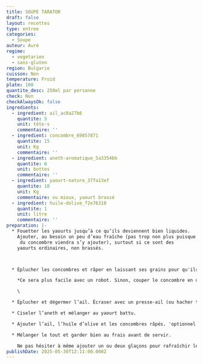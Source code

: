 ```yaml
---
title: SOUPE TARATOR
draft: false
layout: recettes
type: entree
categories:
  - Soupe
auteur: Auré
regime:
  - vegetarien
  - sans-gluten
region: Bulgarie
cuisson: Non
temperature: Froid
plate: 100
quantite_desc: 250ml par personne
check: Non
checkAlwaysOk: false
ingredients:
  - ingredient: ail_ac8a27b6
    quantite: 5
    unit: tête·s
    commentaire: ''
  - ingredient: concombre_69857871
    quantite: 15
    unit: Kg
    commentaire: ''
  - ingredient: aneth-aromatique_5a3354bb
    quantite: 6
    unit: bottes
    commentaire: ''
  - ingredient: yaourt-nature_37fa13ef
    quantite: 10
    unit: Kg
    commentaire: ou mieux, yaourt brassé
  - ingredient: huile-dolive_f2e76310
    quantite: 1
    unit: litre
    commentaire: ''
preparation: |-
  * Fouetter les yaourts jusqu’à ce qu’ils deviennent bien liquides. 
    Ajouter, au besoin un peu d’eau fraîche (pas trop non plus puisque l’eau
     du concombre viendra s’y ajouter), surtout si ce sont des 
    yaourts ordinaires, non brassés.



  * Éplucher les concombres et râper en laissant ses grains pour qu'ils  gardent toute leur eau.

    *Ce sera plus facile avec un robot. Sinon, couper le concombre en dés, aussi petits que possible.*

    \    

  * Éplucher et dégermer l’ail. Écraser avec un presse-ail (ou hacher très finement). 

  * Ciseler l’aneth et mélanger au yaourt battu. 

  * Ajouter l’ail, l’huile d’olive et les concombres râpés. 'optionnel : des noix concassés.

  * Mélanger le tout et garder bien au frais avant de servir.

    Ne pas hésiter à même ajouter un ou deux glaçons pour rafraîchir le tarator.
publishDate: 2025-05-30T12:11:00.000Z
---
```

